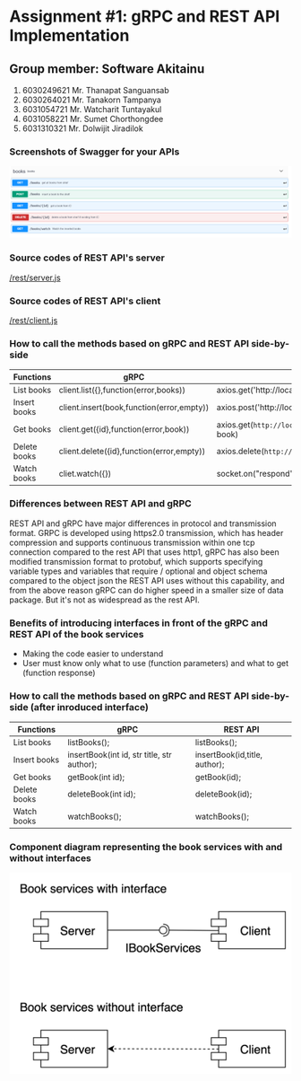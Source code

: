 # Assignment #1: gRPC and REST API Implementation

## Group member: Software Akitainu
1. 6030249621 Mr. Thanapat Sanguansab
2. 6030264021 Mr. Tanakorn Tampanya
3. 6031054721 Mr. Watcharit Tuntayakul
4. 6031058221 Mr. Sumet Chorthongdee
5. 6031310321 Mr. Dolwijit Jiradilok

### Screenshots of Swagger for your APIs
![](swagger.PNG?raw=true)

### Source codes of REST API's server
[/rest/server.js](https://github.com/2110521-2563-1-Software-Architecture/software-akitainu-assignment-1/blob/master/rest/server.js)

### Source codes of REST API's client
[/rest/client.js](https://github.com/2110521-2563-1-Software-Architecture/software-akitainu-assignment-1/blob/master/rest/server.js)

### How to call the methods based on gRPC and REST API side-by-side
| Functions | gRPC | REST API |
|--|--|--|
| List books | client.list({},function(error,books)) |axios.get('http://localhost:10000/books')  |
| Insert books | client.insert(book,function(error,empty)) | axios.post('http://localhost:10000/books', book) |
| Get books | client.get({id},function(error,book)) | axios.get(`http://localhost:1000/books/${id}`, book) |
| Delete books | client.delete({id},function(error,empty)) | axios.delete(`http://localhost:10000/books/${id}`) |
| Watch books | cliet.watch({}) | socket.on("respond",function(msg)) |

### Differences between REST API and gRPC
REST API and gRPC have major differences in protocol and transmission format. GRPC is developed using https2.0 transmission, which has header compression and supports continuous transmission within one tcp connection compared to the rest API that uses http1, gRPC has also been modified transmission format to protobuf, which supports specifying variable types and variables that require / optional and object schema compared to the object json the REST API uses without this capability, and from the above reason gRPC can do higher speed in a smaller size of data package. But it's not as widespread as the rest API.

### Benefits of introducing interfaces in front of the gRPC and REST API of the book services
- Making the code easier to understand 
- User must know only what to use (function parameters) and what to get (function response)


### How to call the methods based on gRPC and REST API side-by-side (after inroduced interface)
| Functions | gRPC | REST API |
|--|--|--|
| List books | listBooks(); |  listBooks(); |
| Insert books |insertBook(int id, str title, str author);  | insertBook(id,title, author); |
| Get books | getBook(int id); |  getBook(id);|
| Delete books | deleteBook(int id); | deleteBook(id); |
| Watch books | watchBooks(); | watchBooks(); |

### Component diagram representing the book services with and without interfaces
![](component_diagrams.png?raw=true)
